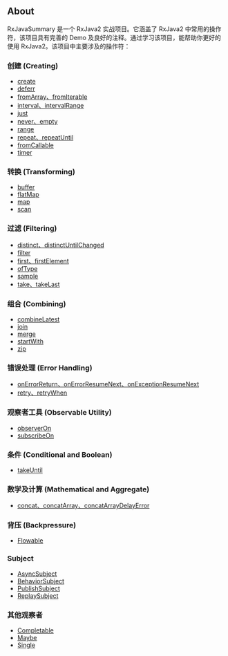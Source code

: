 ## About

RxJavaSummary 是一个 RxJava2 实战项目。它涵盖了 RxJava2 中常用的操作符，该项目具有完善的 Demo 及良好的注释。通过学习该项目，能帮助你更好的使用 RxJava2。该项目中主要涉及的操作符：

### 创建 (Creating)

- [create][CreateOperator.java]
- [deferr][DeferOperator.java]
- [fromArray、fromIterable][FromOperator.java]
- [interval、intervalRange][IntervalOperator.java]
- [just][JustOperator.java]
- [never、empty][NeverEmptyOperator.java]
- [range][RangeOperator.java]
- [repeat、repeatUntil][RepeatOperator.java]
- [fromCallable][StartOperator.java]
- [timer][TimerOperator.java]

### 转换 (Transforming)

- [buffer][BufferOperator.java]
- [flatMap][FlatMapOperator.java]
- [map][MapOperator.java]
- [scan][ScanOperator.java]


### 过滤 (Filtering)

- [distinct、distinctUntilChanged][DistinctOperator.java]
- [filter][FilterOperator.java]
- [first、firstElement][FirstOperator.java]
- [ofType][OfTypeOperator.java]
- [sample][SampleOperator.java]
- [take、takeLast][TakeOperator.java]

### 组合 (Combining)

- [combineLatest][CombineLatest.java]
- [join][JoinOperator.java]
- [merge][MergeOperator.java]
- [startWith][StartWithOperator.java]
- [zip][ZipOperator.java]

### 错误处理 (Error Handling)

- [onErrorReturn、onErrorResumeNext、onExceptionResumeNext][ErrorOperator.java]
- [retry、retryWhen][RetryOperator.java]

### 观察者工具 (Observable Utility)

- [observerOn][ObserverOnOperator.java]
- [subscribeOn][SubscribeOnOperator.java]

### 条件 (Conditional and Boolean)

- [takeUntil][TakeUntilOperator.java]


### 数学及计算 (Mathematical and Aggregate)

- [concat、concatArray、concatArrayDelayError][ConcatOperator.java]

### 背压 (Backpressure)

- [Flowable][BackPressureOperator.java]

### Subject

- [AsyncSubject][AsyncSubjectOpe.java]
- [BehaviorSubject][BehaviorSubjectOpe.java]
- [PublishSubject][PublishSubjectOpe.java]
- [ReplaySubject][ReplaySubjectOpe.java]

### 其他观察者

- [Completable][CompletableObservable.java]
- [Maybe][MaybeObservable.java]
- [Single][SingleObservable.java]

[CreateOperator.java]: https://github.com/AndyJennifer/RxJavaSummary/blob/master/src/main/java/rxjava/creating/CreateOperator.java
[DeferOperator.java]: https://github.com/AndyJennifer/RxJavaSummary/blob/master/src/main/java/rxjava/creating/DeferOperator.java
[FromOperator.java]: https://github.com/AndyJennifer/RxJavaSummary/blob/master/src/main/java/rxjava/creating/FromOperator.java
[IntervalOperator.java]: https://github.com/AndyJennifer/RxJavaSummary/blob/master/src/main/java/rxjava/creating/IntervalOperator.java
[JustOperator.java]: https://github.com/AndyJennifer/RxJavaSummary/blob/master/src/main/java/rxjava/creating/JustOperator.java
[NeverEmptyOperator.java]: https://github.com/AndyJennifer/RxJavaSummary/blob/master/src/main/java/rxjava/creating/NeverEmptyOperator.java
[RangeOperator.java]: https://github.com/AndyJennifer/RxJavaSummary/blob/master/src/main/java/rxjava/creating/RangeOperator.java
[RepeatOperator.java]: https://github.com/AndyJennifer/RxJavaSummary/blob/master/src/main/java/rxjava/creating/RepeatOperator.java
[StartOperator.java]: https://github.com/AndyJennifer/RxJavaSummary/blob/master/src/main/java/rxjava/creating/StartOperator.java
[TimerOperator.java]: https://github.com/AndyJennifer/RxJavaSummary/blob/master/src/main/java/rxjava/creating/TimerOperator.java

[BufferOperator.java]:https://github.com/AndyJennifer/RxJavaSummary/blob/master/src/main/java/rxjava/transforming/BufferOperator.java
[FlatMapOperator.java]:https://github.com/AndyJennifer/RxJavaSummary/blob/master/src/main/java/rxjava/transforming/FlatMapOperator.java
[MapOperator.java]:https://github.com/AndyJennifer/RxJavaSummary/blob/master/src/main/java/rxjava/transforming/MapOperator.java
[ScanOperator.java]:https://github.com/AndyJennifer/RxJavaSummary/blob/master/src/main/java/rxjava/transforming/ScanOperator.java

[DistinctOperator.java]:https://github.com/AndyJennifer/RxJavaSummary/blob/master/src/main/java/rxjava/filtering/DistinctOperator.java
[FilterOperator.java]:https://github.com/AndyJennifer/RxJavaSummary/blob/master/src/main/java/rxjava/filtering/FilterOperator.java
[FirstOperator.java]:https://github.com/AndyJennifer/RxJavaSummary/blob/master/src/main/java/rxjava/filtering/FirstOperator.java
[OfTypeOperator.java]:https://github.com/AndyJennifer/RxJavaSummary/blob/master/src/main/java/rxjava/filtering/OfTypeOperator.java
[SampleOperator.java]:https://github.com/AndyJennifer/RxJavaSummary/blob/master/src/main/java/rxjava/filtering/SampleOperator.java
[TakeOperator.java]:https://github.com/AndyJennifer/RxJavaSummary/blob/master/src/main/java/rxjava/filtering/TakeOperator.java


[CombineLatest.java]:https://github.com/AndyJennifer/RxJavaSummary/blob/master/src/main/java/rxjava/combining/CombineLatest.java
[JoinOperator.java]:https://github.com/AndyJennifer/RxJavaSummary/blob/master/src/main/java/rxjava/combining/JoinOperator.java
[MergeOperator.java]:https://github.com/AndyJennifer/RxJavaSummary/blob/master/src/main/java/rxjava/combining/MergeOperator.java
[StartWithOperator.java]:https://github.com/AndyJennifer/RxJavaSummary/blob/master/src/main/java/rxjava/combining/StartWithOperator.java
[ZipOperator.java]:https://github.com/AndyJennifer/RxJavaSummary/blob/master/src/main/java/rxjava/combining/ZipOperator.java

[ErrorOperator.java]:https://github.com/AndyJennifer/RxJavaSummary/blob/master/src/main/java/rxjava/error/ErrorOperator.java
[RetryOperator.java]:https://github.com/AndyJennifer/RxJavaSummary/blob/master/src/main/java/rxjava/error/RetryOperator.java
 
[ObserverOnOperator.java]:https://github.com/AndyJennifer/RxJavaSummary/blob/master/src/main/java/rxjava/utility/ObserverOnOperator.java
[SubscribeOnOperator.java]:https://github.com/AndyJennifer/RxJavaSummary/blob/master/src/main/java/rxjava/utility/SubscribeOnOperator.java
 
[TakeUntilOperator.java]:https://github.com/AndyJennifer/RxJavaSummary/blob/master/src/main/java/rxjava/conditional/TakeUntilOperator.java
 
[ConcatOperator.java]:https://github.com/AndyJennifer/RxJavaSummary/blob/master/src/main/java/rxjava/mathematical/ConcatOperator.java
 
[BackPressureOperator.java]:https://github.com/AndyJennifer/RxJavaSummary/blob/master/src/main/java/rxjava/backpressure/BackPressureOperator.java
 
[AsyncSubjectOpe.java]:https://github.com/AndyJennifer/RxJavaSummary/blob/master/src/main/java/rxjava/observables/Subject/AsyncSubjectOpe.java
[BehaviorSubjectOpe.java]:https://github.com/AndyJennifer/RxJavaSummary/blob/master/src/main/java/rxjava/observables/Subject/BehaviorSubjectOpe.java
[PublishSubjectOpe.java]:https://github.com/AndyJennifer/RxJavaSummary/blob/master/src/main/java/rxjava/observables/Subject/PublishSubjectOpe.java
[ReplaySubjectOpe.java]:https://github.com/AndyJennifer/RxJavaSummary/blob/master/src/main/java/rxjava/observables/Subject/ReplaySubjectOpe.java
 
[CompletableObservable.java]:https://github.com/AndyJennifer/RxJavaSummary/blob/master/src/main/java/rxjava/observables/CompletableObservable.java
[MaybeObservable.java]:https://github.com/AndyJennifer/RxJavaSummary/blob/master/src/main/java/rxjava/observables/MaybeObservable.java
[SingleObservable.java]:https://github.com/AndyJennifer/RxJavaSummary/blob/master/src/main/java/rxjava/observables/SingleObservable.java
   
